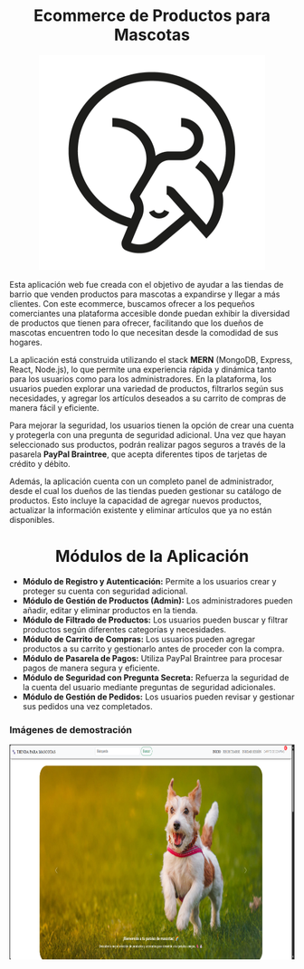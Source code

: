 
<h1 align="center">Ecommerce de Productos para Mascotas</h1>

  <p align="center">
    <img src="./client/public/favicon.ico" alt="Favicon" width="400" height="380">
  </p>

Esta aplicación web fue creada con el objetivo de ayudar a las tiendas de barrio que venden productos para mascotas a expandirse y llegar a más clientes. Con este ecommerce, buscamos ofrecer a los pequeños comerciantes una plataforma accesible donde puedan exhibir la diversidad de productos que tienen para ofrecer, facilitando que los dueños de mascotas encuentren todo lo que necesitan desde la comodidad de sus hogares.

La aplicación está construida utilizando el stack **MERN** (MongoDB, Express, React, Node.js), lo que permite una experiencia rápida y dinámica tanto para los usuarios como para los administradores. En la plataforma, los usuarios pueden explorar una variedad de productos, filtrarlos según sus necesidades, y agregar los artículos deseados a su carrito de compras de manera fácil y eficiente.

Para mejorar la seguridad, los usuarios tienen la opción de crear una cuenta y protegerla con una pregunta de seguridad adicional. Una vez que hayan seleccionado sus productos, podrán realizar pagos seguros a través de la pasarela **PayPal Braintree**, que acepta diferentes tipos de tarjetas de crédito y débito.

Además, la aplicación cuenta con un completo panel de administrador, desde el cual los dueños de las tiendas pueden gestionar su catálogo de productos. Esto incluye la capacidad de agregar nuevos productos, actualizar la información existente y eliminar artículos que ya no están disponibles.

<h1 align="center">Módulos de la Aplicación</h1>

- **Módulo de Registro y Autenticación:** Permite a los usuarios crear y proteger su cuenta con seguridad adicional.
- **Módulo de Gestión de Productos (Admin):** Los administradores pueden añadir, editar y eliminar productos en la tienda.
- **Módulo de Filtrado de Productos:** Los usuarios pueden buscar y filtrar productos según diferentes categorías y necesidades.
- **Módulo de Carrito de Compras:** Los usuarios pueden agregar productos a su carrito y gestionarlo antes de proceder con la compra.
- **Módulo de Pasarela de Pagos:** Utiliza PayPal Braintree para procesar pagos de manera segura y eficiente.
- **Módulo de Seguridad con Pregunta Secreta:** Refuerza la seguridad de la cuenta del usuario mediante preguntas de seguridad adicionales.
- **Módulo de Gestión de Pedidos:** Los usuarios pueden revisar y gestionar sus pedidos una vez completados.

### Imágenes de demostración

<p align="center">
  <img src="./client/public/images/1.1.png" alt="Favicon" width="800" height="380">
</p>
